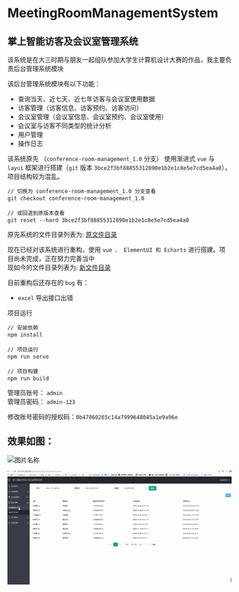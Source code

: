 # MeetingRoomManagementSystem

## 掌上智能访客及会议室管理系统

该系统是在大三时期与朋友一起组队参加大学生计算机设计大赛的作品，我主要负责后台管理系统模块

该后台管理系统模块有以下功能：

- 查询当天、近七天、近七年访客与会议室使用数据
- 访客管理（访客信息、访客预约、访客访问）
- 会议室管理（会议室信息、会议室预约、会议室使用）
- 会议室与访客不同类型的统计分析
- 用户管理
- 操作日志

该系统原先 （`conference-room-management_1.0` 分支） 使用渐进式 `vue` 与 `layui` 框架进行搭建（`git` 版本 `3bce2f3bf88855312890e1b2e1c8e5e7cd5ea4a0`），项目结构较为混乱。

```
// 切换为 conference-room-management_1.0 分支查看
git checkout conference-room-management_1.0

// 或回退到原版本查看
git reset --hard 3bce2f3bf88855312890e1b2e1c8e5e7cd5ea4a0
```

原先系统的文件目录列表为: [原文件目录](/oldProjectMddir.md '文件目录')

现在已经对该系统进行重构，使用 `vue 、 ElementUI 和 Echarts` 进行搭建。项目尚未完成，正在努力完善当中  
现如今的文件目录列表为: [新文件目录](/newProjectMddir.md '文件目录')  

目前重构后还存在的 `bug` 有：  
- `excel` 导出接口出错

项目运行

```
// 安装依赖
npm install

// 项目运行
npm run serve

// 项目构建
npm run build

```

管理员账号： `admin`  
管理员密码： `admin-123`

修改账号密码的授权码：`0b47860265c14a7999648045a1e9a96e`

## 效果如图：

![图片名称](/ReadMe/meetingRoomManagement.gif)

![图片名称](/ReadMe/statisticsAndOperation.gif)
